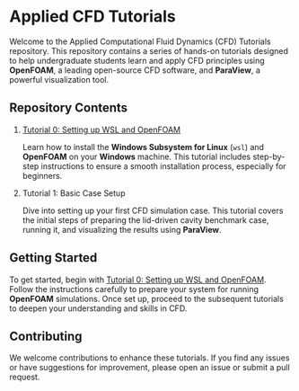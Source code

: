 # Applied CFD Tutorials
Welcome to the Applied Computational Fluid Dynamics (CFD) Tutorials repository. This repository contains a series of hands-on tutorials designed to help undergraduate students learn and apply CFD principles using **OpenFOAM**, a leading open-source CFD software, and **ParaView**, a powerful visualization tool.

## Repository Contents
1. [Tutorial 0: Setting up WSL and OpenFOAM](https://github.com/shimonpi/AppliedCFD_Tutorials/Tutorial_0/README.md)
   
   Learn how to install the **Windows Subsystem for Linux** (`wsl`) and **OpenFOAM** on your **Windows** machine. This tutorial includes step-by-step instructions to ensure a smooth installation process, especially for beginners.
2. Tutorial 1: Basic Case Setup

   Dive into setting up your first CFD simulation case. This tutorial covers the initial steps of preparing the lid-driven cavity benchmark case, running it, and visualizing the results using **ParaView**.

## Getting Started
To get started, begin with [Tutorial 0: Setting up WSL and OpenFOAM](https://github.com/shimonpi/AppliedCFD_Tutorials/Tutorial_0/README.md). Follow the instructions carefully to prepare your system for running **OpenFOAM** simulations. Once set up, proceed to the subsequent tutorials to deepen your understanding and skills in CFD.

## Contributing
We welcome contributions to enhance these tutorials. If you find any issues or have suggestions for improvement, please open an issue or submit a pull request.

   

